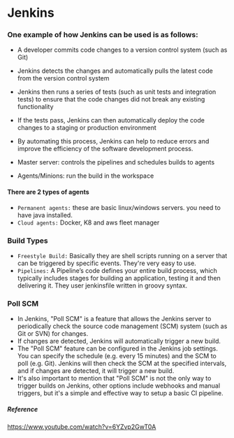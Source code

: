 # Jenkins
### One example of how Jenkins can be used is as follows:
- A developer commits code changes to a version control system (such as Git)
- Jenkins detects the changes and automatically pulls the latest code from the version control system
- Jenkins then runs a series of tests (such as unit tests and integration tests) to ensure that the code changes did not break any existing functionality
- If the tests pass, Jenkins can then automatically deploy the code changes to a staging or production environment
- By automating this process, Jenkins can help to reduce errors and improve the efficiency of the software development process.


- Master server: controls the pipelines and schedules builds to agents
- Agents/Minions: run the build in the workspace

#### There are 2 types of agents
- ```Permanent agents:``` these are basic linux/windows servers. you need to have java installed.
- ```Cloud agents:``` Docker, K8 and aws fleet manager

### Build Types
- ```Freestyle Build:``` Basically they are shell scripts running on a server that can be triggered by specific events. They're very easy to use.
- ```Pipelines:``` A Pipeline’s code defines your entire build process, which typically includes stages for building an application, testing it and then delivering it. They user jenkinsfile written in groovy syntax.

### Poll SCM
- In Jenkins, "Poll SCM" is a feature that allows the Jenkins server to periodically check the source code management (SCM) system (such as Git or SVN) for changes.
- If changes are detected, Jenkins will automatically trigger a new build.
- The "Poll SCM" feature can be configured in the Jenkins job settings. You can specify the schedule (e.g. every 15 minutes) and the SCM to poll (e.g. Git). Jenkins will then check the SCM at the specified intervals, and if changes are detected, it will trigger a new build.
- It's also important to mention that "Poll SCM" is not the only way to trigger builds on Jenkins, other options include webhooks and manual triggers, but it's a simple and effective way to setup a basic CI pipeline.


##### Reference
https://www.youtube.com/watch?v=6YZvp2GwT0A
